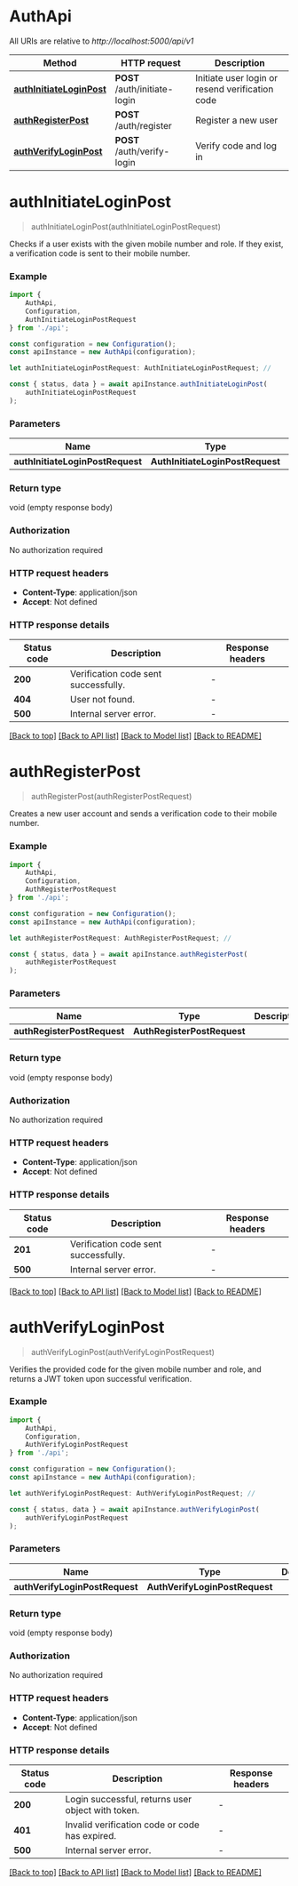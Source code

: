 # AuthApi

All URIs are relative to *http://localhost:5000/api/v1*

|Method | HTTP request | Description|
|------------- | ------------- | -------------|
|[**authInitiateLoginPost**](#authinitiateloginpost) | **POST** /auth/initiate-login | Initiate user login or resend verification code|
|[**authRegisterPost**](#authregisterpost) | **POST** /auth/register | Register a new user|
|[**authVerifyLoginPost**](#authverifyloginpost) | **POST** /auth/verify-login | Verify code and log in|

# **authInitiateLoginPost**
> authInitiateLoginPost(authInitiateLoginPostRequest)

Checks if a user exists with the given mobile number and role. If they exist, a verification code is sent to their mobile number.

### Example

```typescript
import {
    AuthApi,
    Configuration,
    AuthInitiateLoginPostRequest
} from './api';

const configuration = new Configuration();
const apiInstance = new AuthApi(configuration);

let authInitiateLoginPostRequest: AuthInitiateLoginPostRequest; //

const { status, data } = await apiInstance.authInitiateLoginPost(
    authInitiateLoginPostRequest
);
```

### Parameters

|Name | Type | Description  | Notes|
|------------- | ------------- | ------------- | -------------|
| **authInitiateLoginPostRequest** | **AuthInitiateLoginPostRequest**|  | |


### Return type

void (empty response body)

### Authorization

No authorization required

### HTTP request headers

 - **Content-Type**: application/json
 - **Accept**: Not defined


### HTTP response details
| Status code | Description | Response headers |
|-------------|-------------|------------------|
|**200** | Verification code sent successfully. |  -  |
|**404** | User not found. |  -  |
|**500** | Internal server error. |  -  |

[[Back to top]](#) [[Back to API list]](../README.md#documentation-for-api-endpoints) [[Back to Model list]](../README.md#documentation-for-models) [[Back to README]](../README.md)

# **authRegisterPost**
> authRegisterPost(authRegisterPostRequest)

Creates a new user account and sends a verification code to their mobile number.

### Example

```typescript
import {
    AuthApi,
    Configuration,
    AuthRegisterPostRequest
} from './api';

const configuration = new Configuration();
const apiInstance = new AuthApi(configuration);

let authRegisterPostRequest: AuthRegisterPostRequest; //

const { status, data } = await apiInstance.authRegisterPost(
    authRegisterPostRequest
);
```

### Parameters

|Name | Type | Description  | Notes|
|------------- | ------------- | ------------- | -------------|
| **authRegisterPostRequest** | **AuthRegisterPostRequest**|  | |


### Return type

void (empty response body)

### Authorization

No authorization required

### HTTP request headers

 - **Content-Type**: application/json
 - **Accept**: Not defined


### HTTP response details
| Status code | Description | Response headers |
|-------------|-------------|------------------|
|**201** | Verification code sent successfully. |  -  |
|**500** | Internal server error. |  -  |

[[Back to top]](#) [[Back to API list]](../README.md#documentation-for-api-endpoints) [[Back to Model list]](../README.md#documentation-for-models) [[Back to README]](../README.md)

# **authVerifyLoginPost**
> authVerifyLoginPost(authVerifyLoginPostRequest)

Verifies the provided code for the given mobile number and role, and returns a JWT token upon successful verification.

### Example

```typescript
import {
    AuthApi,
    Configuration,
    AuthVerifyLoginPostRequest
} from './api';

const configuration = new Configuration();
const apiInstance = new AuthApi(configuration);

let authVerifyLoginPostRequest: AuthVerifyLoginPostRequest; //

const { status, data } = await apiInstance.authVerifyLoginPost(
    authVerifyLoginPostRequest
);
```

### Parameters

|Name | Type | Description  | Notes|
|------------- | ------------- | ------------- | -------------|
| **authVerifyLoginPostRequest** | **AuthVerifyLoginPostRequest**|  | |


### Return type

void (empty response body)

### Authorization

No authorization required

### HTTP request headers

 - **Content-Type**: application/json
 - **Accept**: Not defined


### HTTP response details
| Status code | Description | Response headers |
|-------------|-------------|------------------|
|**200** | Login successful, returns user object with token. |  -  |
|**401** | Invalid verification code or code has expired. |  -  |
|**500** | Internal server error. |  -  |

[[Back to top]](#) [[Back to API list]](../README.md#documentation-for-api-endpoints) [[Back to Model list]](../README.md#documentation-for-models) [[Back to README]](../README.md)

